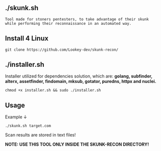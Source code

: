 ## ./skunk.sh

    Tool made for stoners pentesters, to take advantage of their skunk while performing their reconnaissance in an automated way.

## Install 4 Linux
    git clone https://github.com/Lookey-dev/skunk-recon/
    
## ./installer.sh

Installer utilized for dependencies solution, which are: **golang, subfinder, alterx, assetfinder, findomain, mksub, gotator, puredns, httpx and nuclei.**

    chmod +x installer.sh && sudo ./installer.sh
    
## Usage

Example ↓

    ./skunk.sh target.com

Scan results are stored in text files!

**NOTE: USE THIS TOOL ONLY INSIDE THE SKUNK-RECON DIRECTORY!**